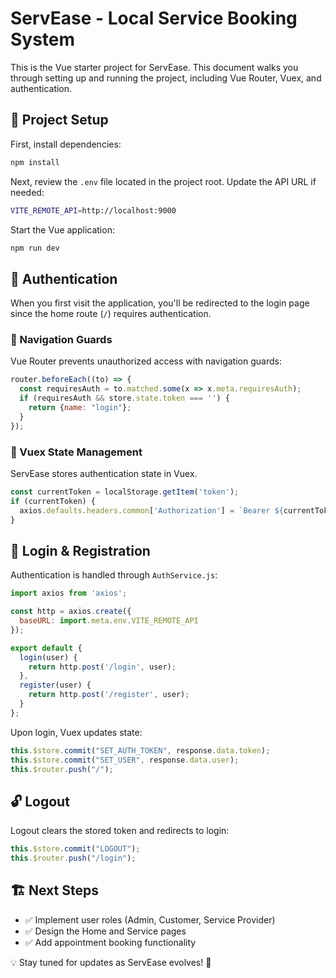 # ServEase - Local Service Booking System

This is the Vue starter project for ServEase. This document walks you through setting up and running the project, including Vue Router, Vuex, and authentication.

## 🚀 Project Setup

First, install dependencies:
```sh
npm install
```

Next, review the `.env` file located in the project root. Update the API URL if needed:
```sh
VITE_REMOTE_API=http://localhost:9000
```

Start the Vue application:
```sh
npm run dev
```

## 🔐 Authentication

When you first visit the application, you'll be redirected to the login page since the home route (`/`) requires authentication.

### 🔄 Navigation Guards

Vue Router prevents unauthorized access with navigation guards:
```js
router.beforeEach((to) => {
  const requiresAuth = to.matched.some(x => x.meta.requiresAuth);
  if (requiresAuth && store.state.token === '') {
    return {name: "login"};
  }
});
```

### 📌 Vuex State Management
ServEase stores authentication state in Vuex.
```js
const currentToken = localStorage.getItem('token');
if (currentToken) {
  axios.defaults.headers.common['Authorization'] = `Bearer ${currentToken}`;
}
```

## 🔑 Login & Registration

Authentication is handled through `AuthService.js`:
```js
import axios from 'axios';

const http = axios.create({
  baseURL: import.meta.env.VITE_REMOTE_API
});

export default {
  login(user) {
    return http.post('/login', user);
  },
  register(user) {
    return http.post('/register', user);
  }
};
```

Upon login, Vuex updates state:
```js
this.$store.commit("SET_AUTH_TOKEN", response.data.token);
this.$store.commit("SET_USER", response.data.user);
this.$router.push("/");
```

## 🔓 Logout

Logout clears the stored token and redirects to login:
```js
this.$store.commit("LOGOUT");
this.$router.push("/login");
```

## 🏗 Next Steps
- ✅ Implement user roles (Admin, Customer, Service Provider)
- ✅ Design the Home and Service pages
- ✅ Add appointment booking functionality

💡 Stay tuned for updates as ServEase evolves! 🚀

